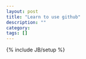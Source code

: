 ```yaml
---
layout: post
title: "Learn to use github"
description: ""
category: 
tags: []
---
```

{% include JB/setup %}
